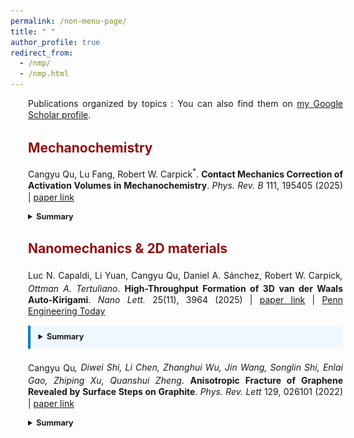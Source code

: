```yaml
---
permalink: /non-menu-page/
title: " "
author_profile: true
redirect_from: 
  - /nmp/
  - /nmp.html
---
```


<div style="width: 100%; line-height: 1.3; margin-left: 2em; margin-right: 0em; margin-bottom: 0.2em; text-align: justify" markdown="1">

  Publications organized by topics
  : You can also find them on [my Google Scholar profile](https://scholar.google.com/citations?user=fSUo-qEAAAAJ&hl=en&oi=ao).

  <h2 style="color: #910f0f">Mechanochemistry</h2>
  
  <p style="margin-bottom: 0.2em; font-size: 0.9em;" markdown="1">

  Cangyu Qu, Lu Fang, Robert W. Carpick<sup>*</sup>. **Contact Mechanics Correction of Activation Volumes in Mechanochemistry**. _Phys. Rev. B_ 111, 195405 (2025) | [paper link](https://journals.aps.org/prb/abstract/10.1103/PhysRevB.111.195405)
  </p>

  <details style="font-size: 0.9em;">
    <summary style="font-size: 1em;"><strong> Summary</strong></summary>
    <p style="margin-bottom: 0.4em">
      This work did this did that xxx.
    </p>
    <img src="/images/bio-photo-2.jpg" alt="tit" width="400" style="display: block; margin: 0.4em auto;" />
  </details>



  <h2 style="color: #910f0f">Nanomechanics & 2D materials</h2>

  <p style="margin-bottom: 0.2em; font-size: 0.9em;" markdown="1"> 

  Luc N. Capaldi, Li Yuan, Cangyu Qu, Daniel A. Sánchez, Robert W. Carpick<sup>*</sup>, Ottman A. Tertuliano<sup>*</sup>. **High-Throughput Formation of 3D van der Waals Auto-Kirigami**. _Nano Lett._ 25(11), 3964 (2025) | [paper link](https://pubs.acs.org/doi/abs/10.1021/acs.nanolett.4c06637) | [Penn Engineering Today](https://blog.seas.upenn.edu/knowing-when-to-bend-or-break-penn-engineers-examine-the-fracture-mechanics-of-3d-graphene-structures/)
  </p>
  <details style="border-left: 4px solid #007acc; background: #f0f8ff; padding: 0.8em 1em; font-size: 0.9em;">
    <summary style="font-size: 1em;"><strong> Summary</strong></summary>
    <p style="margin-bottom: 0.4em">
      This study introduces a novel, high-throughput method to create three-dimensional structures from two-dimensional materials like graphene. By leveraging a process called "auto-kirigami," we create fold and fracture of 2D materials into intricate 3D shapes without manual intervention. This advancement opens new avenues for designing flexible and responsive nanoscale devices.
    </p>
    <img src="/images/LucNL.png" alt="tit" width="350" style="display: block; margin: 0.4em auto;" />
  </details>


  <p style="margin-top: 1.5em; margin-bottom: 0.2em; font-size: 0.9em;" markdown="1">

  Cangyu Qu<sup>*</sup>, Diwei Shi, Li Chen, Zhanghui Wu, Jin Wang, Songlin Shi, Enlai Gao, Zhiping Xu, Quanshui Zheng<sup>*</sup>. **Anisotropic Fracture of Graphene Revealed by Surface Steps on Graphite**. _Phys. Rev. Lett_ 129, 026101 (2022) | [paper link](https://journals.aps.org/prl/abstract/10.1103/PhysRevLett.129.026101)
  </p>
  <details style="font-size: 0.9em;">
    <summary style="font-size: 1em;"><strong> Summary</strong></summary>
    <p style="margin-bottom: 0.4em">
      Graphene, a one-atom-thick sheet of carbon atoms, is renowned for its exceptional strength. But its resistance to fracture isn't uniform in all directions. By examining the atomic steps formed on graphite surfaces, we show that graphene  tend to crack more easily along certain orientations. This directional dependence, known as anisotropic fracture, is crucial for the functioning of graphene-based devices and relevant to a unique toughening mechanism in 2D materials.
    </p>
    <img src="/images/LucNL.png" alt="tit" width="400" style="display: block; margin: 0.4em auto;" />
  </details>


 
  


</div>

